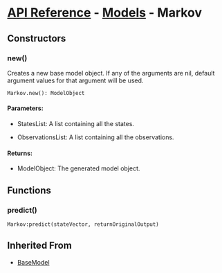 # [API Reference](../../API.md) - [Models](../Models.md) - Markov

## Constructors

### new()

Creates a new base model object. If any of the arguments are nil, default argument values for that argument will be used.

```
Markov.new(): ModelObject
```

#### Parameters:

* StatesList: A list containing all the states.

* ObservationsList: A list containing all the observations. 

#### Returns:

* ModelObject: The generated model object.

## Functions

### predict()

```
Markov:predict(stateVector, returnOriginalOutput)
```

## Inherited From

* [BaseModel](BaseModel.md)
